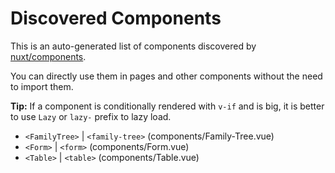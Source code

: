 # Discovered Components

This is an auto-generated list of components discovered by [nuxt/components](https://github.com/nuxt/components).

You can directly use them in pages and other components without the need to import them.

**Tip:** If a component is conditionally rendered with `v-if` and is big, it is better to use `Lazy` or `lazy-` prefix to lazy load.

- `<FamilyTree>` | `<family-tree>` (components/Family-Tree.vue)
- `<Form>` | `<form>` (components/Form.vue)
- `<Table>` | `<table>` (components/Table.vue)
